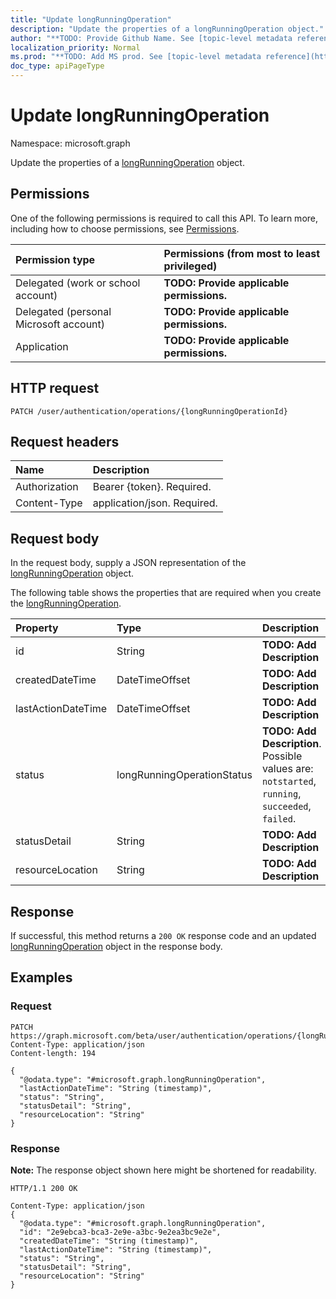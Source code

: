 ```yaml
---
title: "Update longRunningOperation"
description: "Update the properties of a longRunningOperation object."
author: "**TODO: Provide Github Name. See [topic-level metadata reference](https://msgo.azurewebsites.net/add/document/guidelines/metadata.html#topic-level-metadata)**"
localization_priority: Normal
ms.prod: "**TODO: Add MS prod. See [topic-level metadata reference](https://msgo.azurewebsites.net/add/document/guidelines/metadata.html#topic-level-metadata)**"
doc_type: apiPageType
---
```


# Update longRunningOperation
Namespace: microsoft.graph

Update the properties of a [longRunningOperation](../resources/longrunningoperation.md) object.

## Permissions
One of the following permissions is required to call this API. To learn more, including how to choose permissions, see [Permissions](/graph/permissions-reference).

|Permission type|Permissions (from most to least privileged)|
|:---|:---|
|Delegated (work or school account)|**TODO: Provide applicable permissions.**|
|Delegated (personal Microsoft account)|**TODO: Provide applicable permissions.**|
|Application|**TODO: Provide applicable permissions.**|

## HTTP request

<!-- {
  "blockType": "ignored"
}
-->
``` http
PATCH /user/authentication/operations/{longRunningOperationId}
```

## Request headers
|Name|Description|
|:---|:---|
|Authorization|Bearer {token}. Required.|
|Content-Type|application/json. Required.|

## Request body
In the request body, supply a JSON representation of the [longRunningOperation](../resources/longrunningoperation.md) object.

The following table shows the properties that are required when you create the [longRunningOperation](../resources/longrunningoperation.md).

|Property|Type|Description|
|:---|:---|:---|
|id|String|**TODO: Add Description**|
|createdDateTime|DateTimeOffset|**TODO: Add Description**|
|lastActionDateTime|DateTimeOffset|**TODO: Add Description**|
|status|longRunningOperationStatus|**TODO: Add Description**. Possible values are: `notstarted`, `running`, `succeeded`, `failed`.|
|statusDetail|String|**TODO: Add Description**|
|resourceLocation|String|**TODO: Add Description**|



## Response

If successful, this method returns a `200 OK` response code and an updated [longRunningOperation](../resources/longrunningoperation.md) object in the response body.

## Examples

### Request
<!-- {
  "blockType": "request",
  "name": "update_longrunningoperation"
}
-->
``` http
PATCH https://graph.microsoft.com/beta/user/authentication/operations/{longRunningOperationId}
Content-Type: application/json
Content-length: 194

{
  "@odata.type": "#microsoft.graph.longRunningOperation",
  "lastActionDateTime": "String (timestamp)",
  "status": "String",
  "statusDetail": "String",
  "resourceLocation": "String"
}
```


### Response
**Note:** The response object shown here might be shortened for readability.
<!-- {
  "blockType": "response",
  "truncated": true
}
-->
``` http
HTTP/1.1 200 OK

Content-Type: application/json
{
  "@odata.type": "#microsoft.graph.longRunningOperation",
  "id": "2e9ebca3-bca3-2e9e-a3bc-9e2ea3bc9e2e",
  "createdDateTime": "String (timestamp)",
  "lastActionDateTime": "String (timestamp)",
  "status": "String",
  "statusDetail": "String",
  "resourceLocation": "String"
}
```

